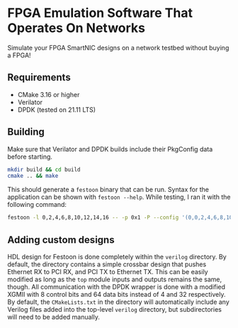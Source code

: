 # FPGA Emulation Software That Operates On Networks

Simulate your FPGA SmartNIC designs on a network testbed without buying a FPGA!

## Requirements

* CMake 3.16 or higher
* Verilator
* DPDK (tested on 21.11 LTS)

## Building

Make sure that Verilator and DPDK builds include their PkgConfig data before
starting.

```bash
mkdir build && cd build
cmake .. && make
```

This should generate a `festoon` binary that can be run. Syntax for the
application can be shown with `festoon --help`. While testing, I ran it with the
following command:

```bash
festoon -l 0,2,4,6,8,10,12,14,16 -- -p 0x1 -P --config '(0,0,2,4,6,8,10,12,14,16)'
```

## Adding custom designs

HDL design for Festoon is done completely within the `verilog` directory. By
default, the directory contains a simple crossbar design that pushes Ethernet RX
to PCI RX, and PCI TX to Ethernet TX. This can be easily modified as long as the
`top` module inputs and outputs remains the same, though. All communication with
the DPDK wrapper is done with a modified XGMII with 8 control bits and 64 data
bits instead of 4 and 32 respectively. By default, the `CMakeLists.txt` in the
directory will automatically include any Verilog files added into the top-level
`verilog` directory, but subdirectories will need to be added manually.
